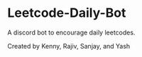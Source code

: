# Leetcode-Daily-Bot
A discord bot to encourage daily leetcodes.

Created by Kenny, Rajiv, Sanjay, and Yash

